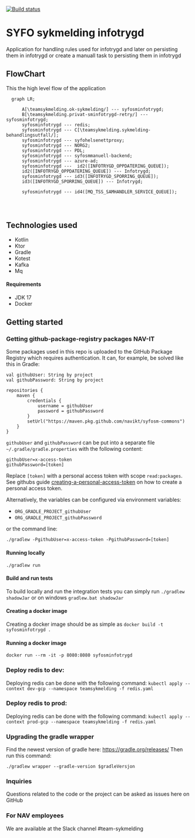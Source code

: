 [![Build status](https://github.com/navikt/syfosminfotrygd/workflows/Deploy%20to%20dev%20and%20prod/badge.svg)](https://github.com/navikt/syfosminfotrygd/workflows/Deploy%20to%20dev%20and%20prod/badge.svg)

# SYFO sykmelding infotrygd
Application for handling rules used for infotrygd and later on persisting them in infotrygd or create a manuall task
to persisting them in infotrygd


## FlowChart
This the high level flow of the application
```mermaid
  graph LR;
     
      A[\teamsykmelding.ok-sykmelding/] --- syfosminfotrygd;
      B[\teamsykmelding.privat-sminfotrygd-retry/] --- syfosminfotrygd; 
      syfosminfotrygd --- redis; 
      syfosminfotrygd --- C[\teamsykmelding.sykmelding-behandlingsutfall/];
      syfosminfotrygd --- syfohelsenettproxy;
      syfosminfotrygd --- NORG2;
      syfosminfotrygd --- PDL;
      syfosminfotrygd --- syfosmmanuell-backend;
      syfosminfotrygd --- azure-ad;
      syfosminfotrygd ---  id2([INFOTRYGD_OPPDATERING_QUEUE]);
      id2([INFOTRYGD_OPPDATERING_QUEUE]) --- Infotrygd;
      syfosminfotrygd --- id3([INFOTRYGD_SPORRING_QUEUE]);
      id3([INFOTRYGD_SPORRING_QUEUE]) --- Infotrygd;
      
      syfosminfotrygd --- id4([MQ_TSS_SAMHANDLER_SERVICE_QUEUE]);
      

   
```

## Technologies used
* Kotlin
* Ktor
* Gradle
* Kotest
* Kafka
* Mq

#### Requirements

* JDK 17
* Docker

## Getting started
### Getting github-package-registry packages NAV-IT
Some packages used in this repo is uploaded to the GitHub Package Registry which requires authentication. It can, for example, be solved like this in Gradle:
```
val githubUser: String by project
val githubPassword: String by project

repositories {
    maven {
        credentials {
            username = githubUser
            password = githubPassword
        }
        setUrl("https://maven.pkg.github.com/navikt/syfosm-commons")
    }
}
```
`githubUser` and `githubPassword` can be put into a separate file `~/.gradle/gradle.properties` with the following content:
   
```                                                     
githubUser=x-access-token
githubPassword=[token]
```

Replace `[token]` with a personal access token with scope `read:packages`.
See githubs guide [creating-a-personal-access-token](https://docs.github.com/en/authentication/keeping-your-account-and-data-secure/creating-a-personal-access-token) on
how to create a personal access token.

Alternatively, the variables can be configured via environment variables:

* `ORG_GRADLE_PROJECT_githubUser`
* `ORG_GRADLE_PROJECT_githubPassword`

or the command line:

```
./gradlew -PgithubUser=x-access-token -PgithubPassword=[token]
```
#### Running locally
`./gradlew run`

#### Build and run tests
To build locally and run the integration tests you can simply run `./gradlew shadowJar` or on windows 
`gradlew.bat shadowJar`

#### Creating a docker image
Creating a docker image should be as simple as `docker build -t syfosminfotrygd .`

#### Running a docker image
`docker run --rm -it -p 8080:8080 syfosminfotrygd`

### Deploy redis to dev:
Deploying redis can be done with the following command:
`kubectl apply --context dev-gcp --namespace teamsykmelding -f redis.yaml`

### Deploy redis to prod:
Deploying redis can be done with the following command:
`kubectl apply --context prod-gcp --namespace teamsykmelding -f redis.yaml`

### Upgrading the gradle wrapper
Find the newest version of gradle here: https://gradle.org/releases/ Then run this command:

```./gradlew wrapper --gradle-version $gradleVersjon```

### Inquiries
Questions related to the code or the project can be asked as issues here on GitHub

### For NAV employees
We are available at the Slack channel #team-sykmelding